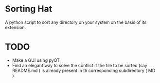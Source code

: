 Sorting Hat
===========

A python script to sort any directory on your system on the basis of its extension.


TODO
====

* Make a GUI using pyQT
* Find an elegant way to solve the conflict if the file to be sorted (say README.md ) is already present in th corresponding subdirectory ( MD ).
